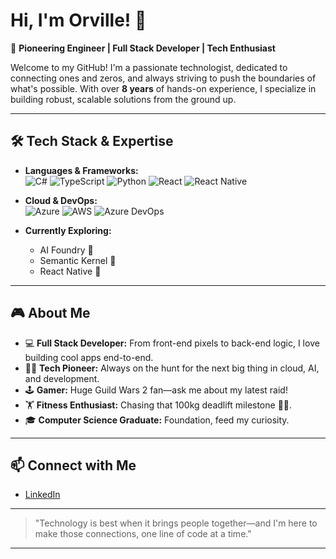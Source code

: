 # Hi, I'm Orville! 👋

🚀 **Pioneering Engineer | Full Stack Developer | Tech Enthusiast**

Welcome to my GitHub! I'm a passionate technologist, dedicated to connecting ones and zeros, and always striving to push the boundaries of what's possible. With over **8 years** of hands-on experience, I specialize in building robust, scalable solutions from the ground up.

---

## 🛠️ Tech Stack & Expertise

- **Languages & Frameworks:**  
  ![C#](https://img.shields.io/badge/-C%23-239120?logo=c-sharp&logoColor=white) ![TypeScript](https://img.shields.io/badge/-TypeScript-3178C6?logo=typescript&logoColor=white) ![Python](https://img.shields.io/badge/-Python-3776AB?logo=python&logoColor=white) ![React](https://img.shields.io/badge/-React-61DAFB?logo=react&logoColor=white) ![React Native](https://img.shields.io/badge/-React%20Native-61DAFB?logo=react&logoColor=white)

- **Cloud & DevOps:**  
  ![Azure](https://img.shields.io/badge/-Azure-0078D4?logo=microsoft-azure&logoColor=white) ![AWS](https://img.shields.io/badge/-AWS-232F3E?logo=amazon-aws&logoColor=white) ![Azure DevOps](https://img.shields.io/badge/-Azure%20DevOps-0078D7?logo=azure-devops&logoColor=white)

- **Currently Exploring:**  
  - AI Foundry 🤖  
  - Semantic Kernel 🧠
  - React Native 📱

---

## 🎮 About Me

- 💻 **Full Stack Developer:** From front-end pixels to back-end logic, I love building cool apps end-to-end.
- 🧑‍💻 **Tech Pioneer:** Always on the hunt for the next big thing in cloud, AI, and development.
- 🕹️ **Gamer:** Huge Guild Wars 2 fan—ask me about my latest raid!
- 🏋️ **Fitness Enthusiast:** Chasing that 100kg deadlift milestone 💪🏾.
- 🎓 **Computer Science Graduate:** Foundation, feed my curiosity.

---

## 📫 Connect with Me

- [LinkedIn](https://www.linkedin.com/in/devorv)

---

> "Technology is best when it brings people together—and I'm here to make those connections, one line of code at a time."

---

<!--
**Orv-OF/Orv-OF** is a ✨ special ✨ repository because its README.md (this file) appears on your GitHub profile!
-->
